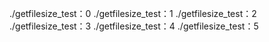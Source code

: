 ./getfilesize_test：0
./getfilesize_test：1
./getfilesize_test：2
./getfilesize_test：3
./getfilesize_test：4
./getfilesize_test：5
